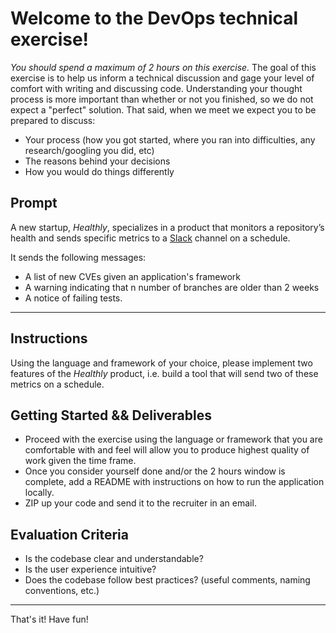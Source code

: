 # Welcome to the DevOps technical exercise!

*You should spend a maximum of 2 hours on this exercise.*
The goal of this exercise is to help us inform a technical discussion and gage your level of comfort with writing and discussing code. Understanding your thought process is more important than whether or not you finished, so we do not expect  a "perfect" solution. That said, when we meet we expect you to be prepared to discuss:

- Your process (how you got started, where you ran into difficulties, any research/googling you did, etc)
- The reasons behind your decisions
- How you would do things differently


## Prompt

A new startup, *Healthly*, specializes in a product that monitors a repository’s health and sends specific metrics to a [Slack](https://slack.com/) channel on a schedule.

It sends the following messages:
* A list of new CVEs given an application's framework
* A warning indicating that n number of branches are older than 2 weeks
* A notice of failing tests.

---

## Instructions

Using the language and framework of your choice, please implement two features of the *Healthly* product, i.e. build a tool that will send two of these metrics on a schedule.

## Getting Started && Deliverables
- Proceed with the exercise using the language or framework that you are comfortable with and feel will allow you to produce highest quality of work given the time frame.
- Once you consider yourself done and/or the 2 hours window is complete, add a README with instructions on how to run the application locally.
- ZIP up your code and send it to the recruiter in an email.


## Evaluation Criteria
- Is the codebase clear and understandable?
- Is the user experience intuitive?
- Does the codebase follow best practices? (useful comments, naming conventions, etc.)

---

That's it! Have fun!
